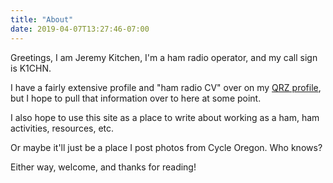 ```yaml
---
title: "About"
date: 2019-04-07T13:27:46-07:00
---
```


Greetings, I am Jeremy Kitchen, I'm a ham radio operator, and my call sign is K1CHN.

I have a fairly extensive profile and "ham radio CV" over on my [QRZ profile](https://qrz.com/db/K1CHN), but I hope to pull that information over to here at some point.

I also hope to use this site as a place to write about working as a ham, ham activities, resources, etc.

Or maybe it'll just be a place I post photos from Cycle Oregon. Who knows?

Either way, welcome, and thanks for reading!
